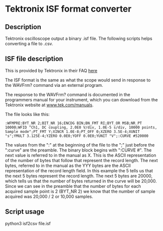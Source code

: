 # Tektronix ISF format converter

## Description
Tektronix oscilloscope output a binary .isf file.
The following scripts helps converting a file to .csv.

## ISF file description
This is provided by Tektronix in their FAQ [here](https://www.tek.com/en/support/faqs/what-format-isf-file)

The ISF format is the same as what the scope would send in response to the WAVFrm? command via an external program.

The response to the WAVFrm? command is documented in the programmers manual for your instrument, which you can download from the Tektronix website at www.tek.com/manuals.

The file looks like this:

```
:WFMPRE:BYT_NR 2;BIT_NR 16;ENCDG BIN;BN_FMT RI;BYT_OR MSB;NR_PT 10000;WFID "Ch1, DC coupling, 2.0E0 V/div, 1.0E-5 s/div, 10000 points, Sample mode";PT_FMT Y;XINCR 1.0E-8;PT_OFF 0;XZERO 3.5E-4;XUNIT "s";YMULT 3.125E-4;YZERO 0.0E0;YOFF 0.0E0;YUNIT "V";:CURVE #520000
```

The values from the ":" at the beginning of the file to the ";" just before the ":curve" are the preamble.
The binary block begins with ":CURVE #". The next value is referred to in the manual as X.
This is the ASCII representation of the number of bytes that follow that represent the record length.
The next bytes, referred to in the manual as the YYY bytes are the ASCII representation of the record length field.
In this example the 5 tells us that the next 5 bytes represent the record length.
The next 5 bytes are 20000, which tells us that the number of bytes returned in the curve will be 20,000.
Since we can see in the preamble that the number of bytes for each acquired sample point is 2 (BYT\_NR 2) we know that the number of sample acquired was 20,000 / 2 or 10,000 samples.

## Script usage
python3 isf2csv file.isf
